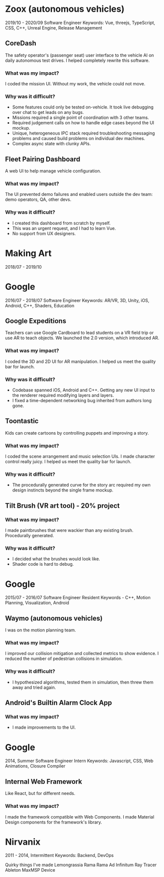 # Zoox (autonomous vehicles)
2019/10 - 2020/09
Software Engineer
Keywords: Vue, threejs, TypeScript, CSS, C++, Unreal Engine, Release Management

## CoreDash
The safety operator's (passenger seat) user interface to the vehicle
AI on daily autonomous test drives. I helped completely rewrite this software.

### What was my impact?
I coded the mission UI. Without my work, the vehicle could not move.

### Why was it difficult?
- Some features could only be tested on-vehicle. It took live debugging over chat
to get leads on any bugs.
- Missions required a single point of coordination with 3 other teams.
- Required judgement calls on how to handle edge cases beyond the UI mockup.
- Unique, heterogeneous IPC stack required troubleshooting messaging problems
and caused build problems on individual dev machines.
- Complex async state with clunky APIs.

## Fleet Pairing Dashboard
A web UI to help manage vehicle configuration.

### What was my impact?
The UI prevented demo failures and enabled users outside the dev team: demo operators, QA, other devs.

### Why was it difficult?
- I created this dashboard from scratch by myself.
- This was an urgent request, and I had to learn Vue.
- No support from UX designers.

# Making Art
2018/07 - 2019/10

# Google
2016/07 - 2018/07
Software Engineer
Keywords: AR/VR, 3D, Unity, iOS, Android, C++, Shaders, Education

## Google Expeditions
Teachers can use Google Cardboard to lead students on a VR field trip or use AR to teach objects.
We launched the 2.0 version, which introduced AR.

### What was my impact?
I coded the 3D and 2D UI for AR manipulation.
I helped us meet the quality bar for launch.

### Why was it difficult?
- Codebase spanned iOS, Android and C++. Getting any new UI input to the renderer required
modifying layers and layers.
- I fixed a time-dependent networking bug inherited from authors long gone.

## Toontastic
Kids can create cartoons by controlling puppets and improving a story.

### What was my impact?
I coded the scene arrangement and music selection UIs.
I made character control really juicy.
I helped us meet the quality bar for launch.

### Why was it difficult?
- The procedurally generated curve for the story arc required my own design instincts beyond
the single frame mockup.

## Tilt Brush (VR art tool) - 20% project
### What was my impact?
I made paintbrushes that were wackier than any existing brush. Procedurally generated.

### Why was it difficult?
- I decided what the brushes would look like.
- Shader code is hard to debug.

# Google
2015/07 - 2016/07
Software Engineer Resident
Keywords - C++, Motion Planning, Visualization, Android

## Waymo (autonomous vehicles)
I was on the motion planning team.

### What was my impact?
I improved our collision mitigation and collected metrics to show evidence.
I reduced the number of pedestrian collisions in simulation.

### Why was it difficult?
- I hypothesized algorithms, tested them in simulation, then threw them away and tried again.

## Android's Builtin Alarm Clock App
### What was my impact?
- I made improvements to the UI.

# Google
2014, Summer
Software Engineer Intern
Keywords: Javascript, CSS, Web Animations, Closure Compiler

## Internal Web Framework
Like React, but for different needs.

### What was my impact?
I made the framework compatible with Web Components.
I made Material Design components for the framework's library.

# Nirvanix
2011 - 2014, Intermittent
Keywords: Backend, DevOps

Quirky things I've made
Lemongrassia
Rama Rama
Ad Infinitum
Ray Tracer
Ableton MaxMSP Device
